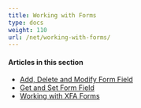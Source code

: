 ```yaml
---
title: Working with Forms
type: docs
weight: 110
url: /net/working-with-forms/
---
```


#### **Articles in this section**
- [Add, Delete and Modify Form Field](/pdf/net/add-delete-and-modify-form-field/)
- [Get and Set Form Field](/pdf/net/get-and-set-form-field/)
- [Working with XFA Forms](/pdf/net/working-with-xfa-forms/)
